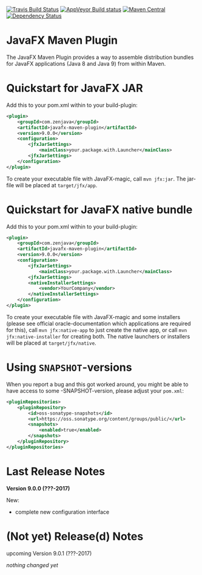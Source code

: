 [![Travis Build Status](https://travis-ci.org/javafx-maven-plugin/javafx-maven-plugin.svg?branch=master)](https://travis-ci.org/javafx-maven-plugin/javafx-maven-plugin)
[![AppVeyor Build status](https://ci.appveyor.com/api/projects/status/64700ul3m9y88agi/branch/master?svg=true)](https://ci.appveyor.com/project/FibreFoX/javafx-maven-plugin/branch/master)
[![Maven Central](https://img.shields.io/maven-central/v/com.zenjava/javafx-maven-plugin.svg)](https://maven-badges.herokuapp.com/maven-central/com.zenjava/javafx-maven-plugin)
[![Dependency Status](https://www.versioneye.com/java/com.zenjava:javafx-maven-plugin/9.0.0/badge.svg)](https://www.versioneye.com/java/com.zenjava:javafx-maven-plugin/9.0.0)



JavaFX Maven Plugin
===================

The JavaFX Maven Plugin provides a way to assemble distribution bundles for JavaFX applications (Java 8 and Java 9) from within Maven.
 


Quickstart for JavaFX JAR
=========================

Add this to your pom.xml within to your build-plugin:

```xml
<plugin>
    <groupId>com.zenjava</groupId>
    <artifactId>javafx-maven-plugin</artifactId>
    <version>9.0.0</version>
    <configuration>
        <jfxJarSettings>
            <mainClass>your.package.with.Launcher</mainClass>
        <jfxJarSettings>
    </configuration>
</plugin>
```

To create your executable file with JavaFX-magic, call `mvn jfx:jar`. The jar-file will be placed at `target/jfx/app`.



Quickstart for JavaFX native bundle
===================================

Add this to your pom.xml within to your build-plugin:

```xml
<plugin>
    <groupId>com.zenjava</groupId>
    <artifactId>javafx-maven-plugin</artifactId>
    <version>9.0.0</version>
    <configuration>
        <jfxJarSettings>
            <mainClass>your.package.with.Launcher</mainClass>
        <jfxJarSettings>
        <nativeInstallerSettings>
            <vendor>YourCompany</vendor>
        </nativeInstallerSettings>
    </configuration>
</plugin>
```

To create your executable file with JavaFX-magic and some installers (please see official oracle-documentation which applications are required for this), call `mvn jfx:native-app` to just create the native app, or call `mvn jfx:native-installer` for creating both. The native launchers or installers will be placed at `target/jfx/native`.


Using `SNAPSHOT`-versions
=========================
When you report a bug and this got worked around, you might be able to have access to some -SNAPSHOT-version, please adjust your `pom.xml`:

```xml
<pluginRepositories>
    <pluginRepository>
        <id>oss-sonatype-snapshots</id>
        <url>https://oss.sonatype.org/content/groups/public/</url>
        <snapshots>
            <enabled>true</enabled>
        </snapshots>
    </pluginRepository>
</pluginRepositories>
```


Last Release Notes
==================

**Version 9.0.0 (???-2017)**

New:
* complete new configuration interface


(Not yet) Release(d) Notes
==========================

upcoming Version 9.0.1 (???-2017)

*nothing changed yet*
